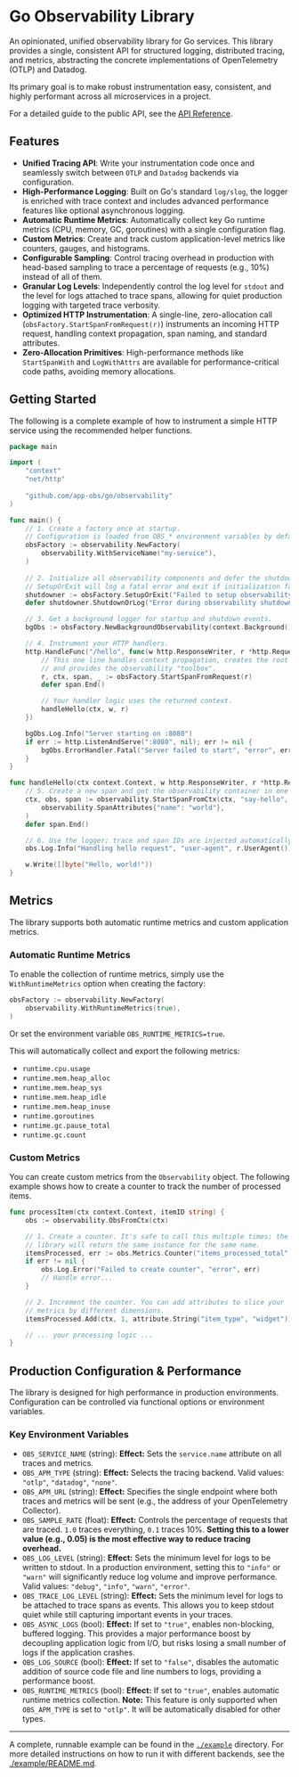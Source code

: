 # Go Observability Library

An opinionated, unified observability library for Go services. This library provides a single, consistent API for structured logging, distributed tracing, and metrics, abstracting the concrete implementations of OpenTelemetry (OTLP) and Datadog.

Its primary goal is to make robust instrumentation easy, consistent, and highly performant across all microservices in a project.

For a detailed guide to the public API, see the [API Reference](./doc/API.md).

## Features

- **Unified Tracing API**: Write your instrumentation code once and seamlessly switch between `OTLP` and `Datadog` backends via configuration.
- **High-Performance Logging**: Built on Go's standard `log/slog`, the logger is enriched with trace context and includes advanced performance features like optional asynchronous logging.
- **Automatic Runtime Metrics**: Automatically collect key Go runtime metrics (CPU, memory, GC, goroutines) with a single configuration flag.
- **Custom Metrics**: Create and track custom application-level metrics like counters, gauges, and histograms.
- **Configurable Sampling**: Control tracing overhead in production with head-based sampling to trace a percentage of requests (e.g., 10%) instead of all of them.
- **Granular Log Levels**: Independently control the log level for `stdout` and the level for logs attached to trace spans, allowing for quiet production logging with targeted trace verbosity.
- **Optimized HTTP Instrumentation**: A single-line, zero-allocation call (`obsFactory.StartSpanFromRequest(r)`) instruments an incoming HTTP request, handling context propagation, span naming, and standard attributes.
- **Zero-Allocation Primitives**: High-performance methods like `StartSpanWith` and `LogWithAttrs` are available for performance-critical code paths, avoiding memory allocations.

## Getting Started

The following is a complete example of how to instrument a simple HTTP service using the recommended helper functions.

```go
package main

import (
	"context"
	"net/http"
	
	"github.com/app-obs/go/observability"
)

func main() {
	// 1. Create a factory once at startup.
	// Configuration is loaded from OBS_* environment variables by default.
	obsFactory := observability.NewFactory(
		observability.WithServiceName("my-service"),
	)
	
	// 2. Initialize all observability components and defer the shutdown.
	// SetupOrExit will log a fatal error and exit if initialization fails.
	shutdowner := obsFactory.SetupOrExit("Failed to setup observability")
	defer shutdowner.ShutdownOrLog("Error during observability shutdown")

	// 3. Get a background logger for startup and shutdown events.
	bgObs := obsFactory.NewBackgroundObservability(context.Background())

	// 4. Instrument your HTTP handlers.
	http.HandleFunc("/hello", func(w http.ResponseWriter, r *http.Request) {
		// This one line handles context propagation, creates the root span,
		// and provides the observability "toolbox".
		r, ctx, span, _ := obsFactory.StartSpanFromRequest(r)
		defer span.End()

		// Your handler logic uses the returned context.
		handleHello(ctx, w, r)
	})

	bgObs.Log.Info("Server starting on :8080")
	if err := http.ListenAndServe(":8080", nil); err != nil {
		bgObs.ErrorHandler.Fatal("Server failed to start", "error", err)
	}
}

func handleHello(ctx context.Context, w http.ResponseWriter, r *http.Request) {
	// 5. Create a new span and get the observability container in one call.
	ctx, obs, span := observability.StartSpanFromCtx(ctx, "say-hello", 
		observability.SpanAttributes{"name": "world"},
	)
	defer span.End()

	// 6. Use the logger; trace and span IDs are injected automatically into the log.
	obs.Log.Info("Handling hello request", "user-agent", r.UserAgent())

	w.Write([]byte("Hello, world!"))
}
```

## Metrics

The library supports both automatic runtime metrics and custom application metrics.

### Automatic Runtime Metrics

To enable the collection of runtime metrics, simply use the `WithRuntimeMetrics` option when creating the factory:

```go
obsFactory := observability.NewFactory(
    observability.WithRuntimeMetrics(true),
)
```

Or set the environment variable `OBS_RUNTIME_METRICS=true`.

This will automatically collect and export the following metrics:
- `runtime.cpu.usage`
- `runtime.mem.heap_alloc`
- `runtime.mem.heap_sys`
- `runtime.mem.heap_idle`
- `runtime.mem.heap_inuse`
- `runtime.goroutines`
- `runtime.gc.pause_total`
- `runtime.gc.count`

### Custom Metrics

You can create custom metrics from the `Observability` object. The following example shows how to create a counter to track the number of processed items.

```go
func processItem(ctx context.Context, itemID string) {
    obs := observability.ObsFromCtx(ctx)

    // 1. Create a counter. It's safe to call this multiple times; the
    // library will return the same instance for the same name.
    itemsProcessed, err := obs.Metrics.Counter("items_processed_total")
    if err != nil {
        obs.Log.Error("Failed to create counter", "error", err)
        // Handle error...
    }

    // 2. Increment the counter. You can add attributes to slice your
    // metrics by different dimensions.
    itemsProcessed.Add(ctx, 1, attribute.String("item_type", "widget"))

    // ... your processing logic ...
}
```

## Production Configuration & Performance

The library is designed for high performance in production environments. Configuration can be controlled via functional options or environment variables.

### Key Environment Variables

- `OBS_SERVICE_NAME` (string): **Effect:** Sets the `service.name` attribute on all traces and metrics.
- `OBS_APM_TYPE` (string): **Effect:** Selects the tracing backend. Valid values: `"otlp"`, `"datadog"`, `"none"`.
- `OBS_APM_URL` (string): **Effect:** Specifies the single endpoint where both traces and metrics will be sent (e.g., the address of your OpenTelemetry Collector).
- `OBS_SAMPLE_RATE` (float): **Effect:** Controls the percentage of requests that are traced. `1.0` traces everything, `0.1` traces 10%. **Setting this to a lower value (e.g., 0.05) is the most effective way to reduce tracing overhead.**
- `OBS_LOG_LEVEL` (string): **Effect:** Sets the minimum level for logs to be written to stdout. In a production environment, setting this to `"info"` or `"warn"` will significantly reduce log volume and improve performance. Valid values: `"debug"`, `"info"`, `"warn"`, `"error"`.
- `OBS_TRACE_LOG_LEVEL` (string): **Effect:** Sets the minimum level for logs to be attached to trace spans as events. This allows you to keep stdout quiet while still capturing important events in your traces.
- `OBS_ASYNC_LOGS` (bool): **Effect:** If set to `"true"`, enables non-blocking, buffered logging. This provides a major performance boost by decoupling application logic from I/O, but risks losing a small number of logs if the application crashes.
- `OBS_LOG_SOURCE` (bool): **Effect:** If set to `"false"`, disables the automatic addition of source code file and line numbers to logs, providing a performance boost.
- `OBS_RUNTIME_METRICS` (bool): **Effect:** If set to `"true"`, enables automatic runtime metrics collection. **Note:** This feature is only supported when `OBS_APM_TYPE` is set to `"otlp"`. It will be automatically disabled for other types.

---

A complete, runnable example can be found in the [`./example`](./example) directory. For more detailed instructions on how to run it with different backends, see the [./example/README.md](./example/README.md).
